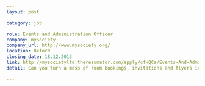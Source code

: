 ```yaml
---
layout: post

category: job

role: Events and Administration Officer
company: mySociety
company_url: http://www.mysociety.org/
location: Oxford
closing_date: 18.12.2013
link: http://mysocietyltd.theresumator.com/apply/cfHQCa/Events-And-Administration-Officer.html
detail: Can you turn a mess of room bookings, invitations and flyers into a polished event that makes guests feel delighted to be there? And between events are you comfortable mucking in on support, logistics, and admin of all kinds? If so, you'll probably enjoy working at mySociety.

---
```

